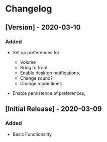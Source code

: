 # Changelog


## [Version] - 2020-03-10

### Added

- Set up preferences for:
  - Volume
  - Bring to front
  - Enable desktop notifications.
  - Change sound?
  - Change mode times

- Enable persistence of preferences,

## [Initial Release] - 2020-03-09

### Added

- Basic Functionality
